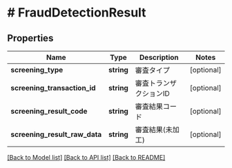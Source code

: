 # # FraudDetectionResult

## Properties

Name | Type | Description | Notes
------------ | ------------- | ------------- | -------------
**screening_type** | **string** | 審査タイプ | [optional]
**screening_transaction_id** | **string** | 審査トランザクションID | [optional]
**screening_result_code** | **string** | 審査結果コード | [optional]
**screening_result_raw_data** | **string** | 審査結果(未加工) | [optional]

[[Back to Model list]](../../README.md#models) [[Back to API list]](../../README.md#endpoints) [[Back to README]](../../README.md)
